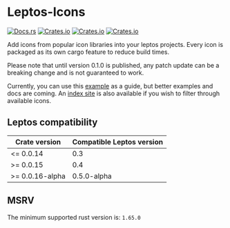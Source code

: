 # Leptos-Icons

[![Docs.rs](https://docs.rs/leptos_icons/badge.svg)](https://docs.rs/leptos_icons)
[![Crates.io](https://img.shields.io/crates/v/leptos_icons)](https://crates.io/crates/leptos_icons)
[![Crates.io](https://img.shields.io/crates/d/leptos_icons)](https://crates.io/crates/leptos_icons)
[![Crates.io](https://img.shields.io/crates/l/leptos_icons)](/LICENSE)

Add icons from popular icon libraries into your leptos projects. Every icon is packaged as its own cargo feature to reduce build times.

Please note that until version 0.1.0 is published, any patch update can be a breaking change and is not guaranteed to work.

Currently, you can use this [example](/examples/simple-app) as a guide, but better examples and docs are coming. An [index site](https://carlosted.github.io/icondata/) is also available if you wish to filter through available icons.

## Leptos compatibility

| Crate version    | Compatible Leptos version |
|---------------   |---------------------------|
| <= 0.0.14        | 0.3                       |
| \>= 0.0.15       | 0.4                       |
| \>= 0.0.16-alpha | 0.5.0-alpha               |

## MSRV

The minimum supported rust version is: `1.65.0`
